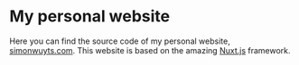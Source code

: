 # My personal website

Here you can find the source code of my personal website, [simonwuyts.com](http://simonwuyts.com). This website is based on the amazing [Nuxt.js](https://github.com/nuxt/nuxt.js/) framework.
